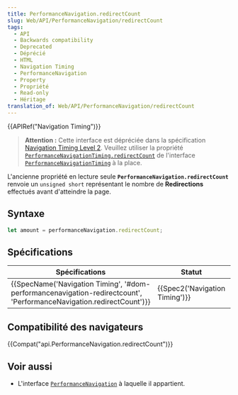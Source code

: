 ```yaml
---
title: PerformanceNavigation.redirectCount
slug: Web/API/PerformanceNavigation/redirectCount
tags:
  - API
  - Backwards compatibility
  - Deprecated
  - Déprécié
  - HTML
  - Navigation Timing
  - PerformanceNavigation
  - Property
  - Propriété
  - Read-only
  - Héritage
translation_of: Web/API/PerformanceNavigation/redirectCount
---
```

{{APIRef("Navigation Timing")}}

> **Attention :** Cette interface est dépréciée dans la spécification [Navigation Timing Level 2](https://w3c.github.io/navigation-timing/#obsolete). Veuillez utiliser la propriété [`PerformanceNavigationTiming.redirectCount`](/fr/docs/Web/API/PerformanceNavigationTiming/redirectCount) de l'interface [`PerformanceNavigationTiming`](/fr/docs/Web/API/PerformanceNavigationTiming) à la place.

L'ancienne propriété en lecture seule **`PerformanceNavigation.redirectCount`** renvoie un `unsigned short` représentant le nombre de **Redirections** effectués avant d'atteindre la page.

## Syntaxe

```js
let amount = performanceNavigation.redirectCount;
```

## Spécifications

| Spécifications                                                                                                                                                       | Statut                                   | Commentaire          |
| -------------------------------------------------------------------------------------------------------------------------------------------------------------------- | ---------------------------------------- | -------------------- |
| {{SpecName('Navigation Timing', '#dom-performancenavigation-redirectcount', 'PerformanceNavigation.redirectCount')}} | {{Spec2('Navigation Timing')}} | Définition initiale. |

## Compatibilité des navigateurs

{{Compat("api.PerformanceNavigation.redirectCount")}}

## Voir aussi

- L'interface [`PerformanceNavigation`](/fr/docs/Web/API/PerformanceNavigation) à laquelle il appartient.
